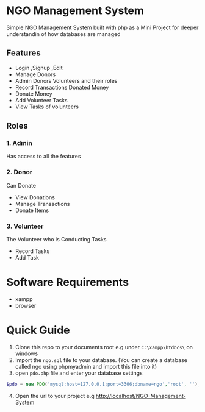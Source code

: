 NGO Management System
=====

Simple NGO Management System built with  php as a Mini Project for deeper understandin of how databases are managed

## Features
* Login ,Signup ,Edit  
* Manage Donors
* Admin Donors Volunteers and their roles
* Record Transactions Donated Money
* Donate Money 
* Add Volunteer Tasks
* View Tasks of volunteers

## Roles
### 1.  Admin
Has access to all the features
### 2.  Donor
Can Donate
* View Donations
* Manage Transactions
* Donate Items

### 3. Volunteer
The Volunteer who is Conducting Tasks
* Record Tasks
* Add Task

# Software Requirements
* xampp
* browser

# Quick Guide
1. Clone this repo to your documents root e.g under `c:\xampp\htdocs\` on windows
2. Import the `ngo.sql` file to your database. (You can create a database called ngo using phpmyadmin and import this file into it)
3. open `pdo.php` file and enter your database settings
```php
$pdo = new PDO('mysql:host=127.0.0.1;port=3306;dbname=ngo','root', '');
```
4. Open the url to your project e.g [http://localhost/NGO-Management-System](http://localhost/NGO-Management-System) 
